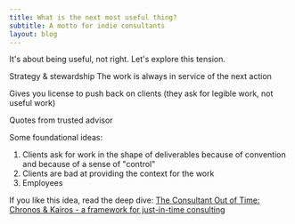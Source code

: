 ```yaml
---
title: What is the next most useful thing?
subtitle: A motto for indie consultants
layout: blog
---
```


It's about being useful, not right. Let's explore this tension.

Strategy & stewardship
The work is always in service of the next action

Gives you license to push back on clients (they ask for legible work, not useful work)

Quotes from trusted advisor


Some foundational ideas:

1) Clients ask for work in the shape of deliverables because of convention and because of a sense of "control"
2) Clients are bad at providing the context for the work
3) Employees 



If you like this idea, read the deep dive: [The Consultant Out of Time: Chronos & Kairos - a framework for just-in-time consulting](https://tomcritchlow.com/2021/01/26/kairos/)